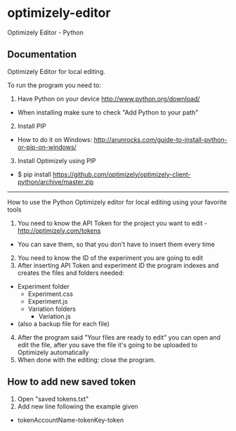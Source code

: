 # optimizely-editor
Optimizely Editor - Python

Documentation
-------------

Optimizely Editor for local editing.

To run the program you need to:

1. Have Python on your device http://www.python.org/download/
  - When installing make sure to check "Add Python to your path"
2. Install PIP
  - How to do it on Windows: http://arunrocks.com/guide-to-install-python-or-pip-on-windows/
3. Install Optimizely using PIP
  - $ pip install https://github.com/optimizely/optimizely-client-python/archive/master.zip

-------------------------------
How to use the Python Optimizely editor for local editing using your favorite tools

1. You need to know the API Token for the project you want to edit - http://optimizely.com/tokens
  - You can save them, so that you don't have to insert them every time
2. You need to know the ID of the experiment you are going to edit
3. After inserting API Token and experiment ID the program indexes and creates the files and folders needed:
  - Experiment folder
      - Experiment.css
      - Experiment.js
      - Variation folders
          - Variation.js
  - (also a backup file for each file)
4. After the program said "Your files are ready to edit" you can open and edit the file, after you save the file it's going to be uploaded to Optimizely automatically
5. When done with the editing: close the program.

How to add new saved token
----------
1. Open "saved tokens.txt"
2. Add new line following the example given
  - tokenAccountName-tokenKey-token

